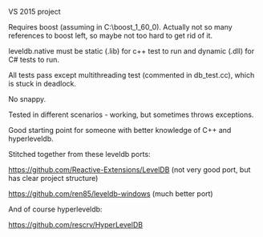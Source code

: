 VS 2015 project

Requires boost (assuming in C:\boost_1_60_0). Actually not so many references to boost left, so maybe not too hard to get rid of it. 

leveldb.native must be static (.lib) for c++ test to run and dynamic (.dll) for C# tests to run.

All tests pass except multithreading test (commented in db_test.cc), which is stuck in deadlock.

No snappy.

Tested in different scenarios - working, but sometimes throws exceptions.

Good starting point for someone with better knowledge of C++ and hyperleveldb.

Stitched together from these leveldb ports:

https://github.com/Reactive-Extensions/LevelDB (not very good port, but has clear project structure)

https://github.com/ren85/leveldb-windows (much better port)

And of course hyperleveldb:

https://github.com/rescrv/HyperLevelDB